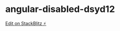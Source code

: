 # angular-disabled-dsyd12

[Edit on StackBlitz ⚡️](https://stackblitz.com/edit/angular-disabled-dsyd12)